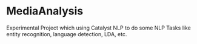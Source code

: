 # MediaAnalysis
Experimental Project which using Catalyst NLP to do some NLP Tasks like entity recognition, language detection, LDA, etc.
